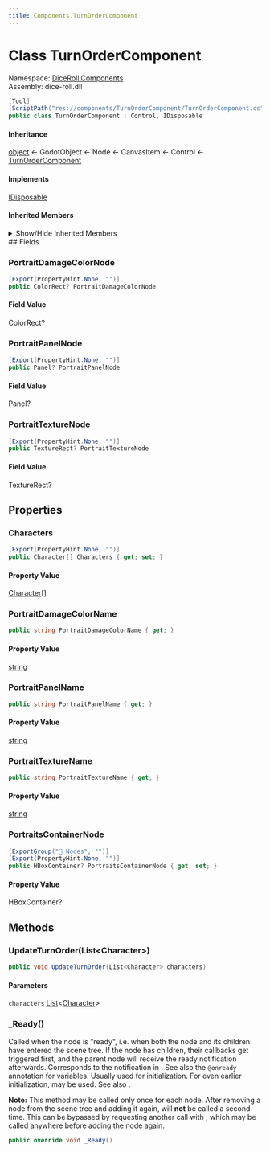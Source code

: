 ```yaml
---
title: Components.TurnOrderComponent
---
```


# <a id="DiceRoll_Components_TurnOrderComponent"></a> Class TurnOrderComponent

Namespace: [DiceRoll.Components](DiceRoll.Components.md)  
Assembly: dice\-roll.dll  

```csharp
[Tool]
[ScriptPath("res://components/TurnOrderComponent/TurnOrderComponent.cs")]
public class TurnOrderComponent : Control, IDisposable
```

#### Inheritance

[object](https://learn.microsoft.com/dotnet/api/system.object) ← 
GodotObject ← 
Node ← 
CanvasItem ← 
Control ← 
[TurnOrderComponent](DiceRoll.Components.TurnOrderComponent.md)

#### Implements

[IDisposable](https://learn.microsoft.com/dotnet/api/system.idisposable)

#### Inherited Members

<details>
<summary>Show/Hide Inherited Members</summary>

Control.NotificationResized,   
Control.NotificationMouseEnter,   
Control.NotificationMouseExit,   
Control.NotificationMouseEnterSelf,   
Control.NotificationMouseExitSelf,   
Control.NotificationFocusEnter,   
Control.NotificationFocusExit,   
Control.NotificationThemeChanged,   
Control.NotificationScrollBegin,   
Control.NotificationScrollEnd,   
Control.NotificationLayoutDirectionChanged,   
Control.\_CanDropData\(Vector2, Variant\),   
Control.\_DropData\(Vector2, Variant\),   
Control.\_GetDragData\(Vector2\),   
Control.\_GetMinimumSize\(\),   
Control.\_GetTooltip\(Vector2\),   
Control.\_GuiInput\(InputEvent\),   
Control.\_HasPoint\(Vector2\),   
Control.\_MakeCustomTooltip\(string\),   
Control.\_StructuredTextParser\(Array, string\),   
Control.AcceptEvent\(\),   
Control.GetMinimumSize\(\),   
Control.GetCombinedMinimumSize\(\),   
Control.SetAnchorsPreset\(Control.LayoutPreset, bool\),   
Control.SetOffsetsPreset\(Control.LayoutPreset, Control.LayoutPresetMode, int\),   
Control.SetAnchorsAndOffsetsPreset\(Control.LayoutPreset, Control.LayoutPresetMode, int\),   
Control.SetAnchor\(Side, float, bool, bool\),   
Control.SetAnchorAndOffset\(Side, float, float, bool\),   
Control.SetBegin\(Vector2\),   
Control.SetEnd\(Vector2\),   
Control.SetPosition\(Vector2, bool\),   
Control.SetSize\(Vector2, bool\),   
Control.ResetSize\(\),   
Control.SetGlobalPosition\(Vector2, bool\),   
Control.GetBegin\(\),   
Control.GetEnd\(\),   
Control.GetParentAreaSize\(\),   
Control.GetScreenPosition\(\),   
Control.GetRect\(\),   
Control.GetGlobalRect\(\),   
Control.HasFocus\(\),   
Control.GrabFocus\(\),   
Control.ReleaseFocus\(\),   
Control.FindPrevValidFocus\(\),   
Control.FindNextValidFocus\(\),   
Control.FindValidFocusNeighbor\(Side\),   
Control.BeginBulkThemeOverride\(\),   
Control.EndBulkThemeOverride\(\),   
Control.AddThemeIconOverride\(StringName, Texture2D\),   
Control.AddThemeStyleboxOverride\(StringName, StyleBox\),   
Control.AddThemeFontOverride\(StringName, Font\),   
Control.AddThemeFontSizeOverride\(StringName, int\),   
Control.AddThemeColorOverride\(StringName, Color\),   
Control.AddThemeConstantOverride\(StringName, int\),   
Control.RemoveThemeIconOverride\(StringName\),   
Control.RemoveThemeStyleboxOverride\(StringName\),   
Control.RemoveThemeFontOverride\(StringName\),   
Control.RemoveThemeFontSizeOverride\(StringName\),   
Control.RemoveThemeColorOverride\(StringName\),   
Control.RemoveThemeConstantOverride\(StringName\),   
Control.GetThemeIcon\(StringName, StringName\),   
Control.GetThemeStylebox\(StringName, StringName\),   
Control.GetThemeFont\(StringName, StringName\),   
Control.GetThemeFontSize\(StringName, StringName\),   
Control.GetThemeColor\(StringName, StringName\),   
Control.GetThemeConstant\(StringName, StringName\),   
Control.HasThemeIconOverride\(StringName\),   
Control.HasThemeStyleboxOverride\(StringName\),   
Control.HasThemeFontOverride\(StringName\),   
Control.HasThemeFontSizeOverride\(StringName\),   
Control.HasThemeColorOverride\(StringName\),   
Control.HasThemeConstantOverride\(StringName\),   
Control.HasThemeIcon\(StringName, StringName\),   
Control.HasThemeStylebox\(StringName, StringName\),   
Control.HasThemeFont\(StringName, StringName\),   
Control.HasThemeFontSize\(StringName, StringName\),   
Control.HasThemeColor\(StringName, StringName\),   
Control.HasThemeConstant\(StringName, StringName\),   
Control.GetThemeDefaultBaseScale\(\),   
Control.GetThemeDefaultFont\(\),   
Control.GetThemeDefaultFontSize\(\),   
Control.GetParentControl\(\),   
Control.GetTooltip\(Vector2?\),   
Control.GetCursorShape\(Vector2?\),   
Control.ForceDrag\(Variant, Control\),   
Control.GrabClickFocus\(\),   
Control.SetDragForwarding\(Callable, Callable, Callable\),   
Control.SetDragPreview\(Control\),   
Control.IsDragSuccessful\(\),   
Control.WarpMouse\(Vector2\),   
Control.UpdateMinimumSize\(\),   
Control.IsLayoutRtl\(\),   
Control.EmitSignalResized\(\),   
Control.EmitSignalGuiInput\(InputEvent\),   
Control.EmitSignalMouseEntered\(\),   
Control.EmitSignalMouseExited\(\),   
Control.EmitSignalFocusEntered\(\),   
Control.EmitSignalFocusExited\(\),   
Control.EmitSignalSizeFlagsChanged\(\),   
Control.EmitSignalMinimumSizeChanged\(\),   
Control.EmitSignalThemeChanged\(\),   
Control.InvokeGodotClassMethod\(in godot\_string\_name, NativeVariantPtrArgs, out godot\_variant\),   
Control.HasGodotClassMethod\(in godot\_string\_name\),   
Control.HasGodotClassSignal\(in godot\_string\_name\),   
Control.ClipContents,   
Control.CustomMinimumSize,   
Control.LayoutDirection,   
Control.AnchorLeft,   
Control.AnchorTop,   
Control.AnchorRight,   
Control.AnchorBottom,   
Control.OffsetLeft,   
Control.OffsetTop,   
Control.OffsetRight,   
Control.OffsetBottom,   
Control.GrowHorizontal,   
Control.GrowVertical,   
Control.Size,   
Control.Position,   
Control.GlobalPosition,   
Control.Rotation,   
Control.RotationDegrees,   
Control.Scale,   
Control.PivotOffset,   
Control.SizeFlagsHorizontal,   
Control.SizeFlagsVertical,   
Control.SizeFlagsStretchRatio,   
Control.LocalizeNumeralSystem,   
Control.AutoTranslate,   
Control.TooltipText,   
Control.TooltipAutoTranslateMode,   
Control.FocusNeighborLeft,   
Control.FocusNeighborTop,   
Control.FocusNeighborRight,   
Control.FocusNeighborBottom,   
Control.FocusNext,   
Control.FocusPrevious,   
Control.FocusMode,   
Control.MouseFilter,   
Control.MouseForcePassScrollEvents,   
Control.MouseDefaultCursorShape,   
Control.ShortcutContext,   
Control.Theme,   
Control.ThemeTypeVariation,   
Control.Resized,   
Control.GuiInput,   
Control.MouseEntered,   
Control.MouseExited,   
Control.FocusEntered,   
Control.FocusExited,   
Control.SizeFlagsChanged,   
Control.MinimumSizeChanged,   
Control.ThemeChanged,   
CanvasItem.NotificationTransformChanged,   
CanvasItem.NotificationLocalTransformChanged,   
CanvasItem.NotificationDraw,   
CanvasItem.NotificationVisibilityChanged,   
CanvasItem.NotificationEnterCanvas,   
CanvasItem.NotificationExitCanvas,   
CanvasItem.NotificationWorld2DChanged,   
CanvasItem.\_Draw\(\),   
CanvasItem.GetCanvasItem\(\),   
CanvasItem.IsVisibleInTree\(\),   
CanvasItem.Show\(\),   
CanvasItem.Hide\(\),   
CanvasItem.QueueRedraw\(\),   
CanvasItem.MoveToFront\(\),   
CanvasItem.DrawLine\(Vector2, Vector2, Color, float, bool\),   
CanvasItem.DrawDashedLine\(Vector2, Vector2, Color, float, float, bool, bool\),   
CanvasItem.DrawPolyline\(Vector2\[\], Color, float, bool\),   
CanvasItem.DrawPolyline\(ReadOnlySpan\<Vector2\>, Color, float, bool\),   
CanvasItem.DrawPolylineColors\(Vector2\[\], Color\[\], float, bool\),   
CanvasItem.DrawPolylineColors\(ReadOnlySpan\<Vector2\>, ReadOnlySpan\<Color\>, float, bool\),   
CanvasItem.DrawArc\(Vector2, float, float, float, int, Color, float, bool\),   
CanvasItem.DrawMultiline\(Vector2\[\], Color, float, bool\),   
CanvasItem.DrawMultiline\(ReadOnlySpan\<Vector2\>, Color, float, bool\),   
CanvasItem.DrawMultilineColors\(Vector2\[\], Color\[\], float, bool\),   
CanvasItem.DrawMultilineColors\(ReadOnlySpan\<Vector2\>, ReadOnlySpan\<Color\>, float, bool\),   
CanvasItem.DrawRect\(Rect2, Color, bool, float, bool\),   
CanvasItem.DrawCircle\(Vector2, float, Color, bool, float, bool\),   
CanvasItem.DrawTexture\(Texture2D, Vector2, Color?\),   
CanvasItem.DrawTextureRect\(Texture2D, Rect2, bool, Color?, bool\),   
CanvasItem.DrawTextureRectRegion\(Texture2D, Rect2, Rect2, Color?, bool, bool\),   
CanvasItem.DrawMsdfTextureRectRegion\(Texture2D, Rect2, Rect2, Color?, double, double, double\),   
CanvasItem.DrawLcdTextureRectRegion\(Texture2D, Rect2, Rect2, Color?\),   
CanvasItem.DrawStyleBox\(StyleBox, Rect2\),   
CanvasItem.DrawPrimitive\(Vector2\[\], Color\[\], Vector2\[\], Texture2D\),   
CanvasItem.DrawPrimitive\(ReadOnlySpan\<Vector2\>, ReadOnlySpan\<Color\>, ReadOnlySpan\<Vector2\>, Texture2D\),   
CanvasItem.DrawPolygon\(Vector2\[\], Color\[\], Vector2\[\], Texture2D\),   
CanvasItem.DrawPolygon\(ReadOnlySpan\<Vector2\>, ReadOnlySpan\<Color\>, ReadOnlySpan\<Vector2\>, Texture2D\),   
CanvasItem.DrawColoredPolygon\(Vector2\[\], Color, Vector2\[\], Texture2D\),   
CanvasItem.DrawColoredPolygon\(ReadOnlySpan\<Vector2\>, Color, ReadOnlySpan\<Vector2\>, Texture2D\),   
CanvasItem.DrawString\(Font, Vector2, string, HorizontalAlignment, float, int, Color?, TextServer.JustificationFlag, TextServer.Direction, TextServer.Orientation\),   
CanvasItem.DrawMultilineString\(Font, Vector2, string, HorizontalAlignment, float, int, int, Color?, TextServer.LineBreakFlag, TextServer.JustificationFlag, TextServer.Direction, TextServer.Orientation\),   
CanvasItem.DrawStringOutline\(Font, Vector2, string, HorizontalAlignment, float, int, int, Color?, TextServer.JustificationFlag, TextServer.Direction, TextServer.Orientation\),   
CanvasItem.DrawMultilineStringOutline\(Font, Vector2, string, HorizontalAlignment, float, int, int, int, Color?, TextServer.LineBreakFlag, TextServer.JustificationFlag, TextServer.Direction, TextServer.Orientation\),   
CanvasItem.DrawChar\(Font, Vector2, string, int, Color?\),   
CanvasItem.DrawCharOutline\(Font, Vector2, string, int, int, Color?\),   
CanvasItem.DrawMesh\(Mesh, Texture2D, Transform2D?, Color?\),   
CanvasItem.DrawMultimesh\(MultiMesh, Texture2D\),   
CanvasItem.DrawSetTransform\(Vector2, float, Vector2?\),   
CanvasItem.DrawSetTransformMatrix\(Transform2D\),   
CanvasItem.DrawAnimationSlice\(double, double, double, double\),   
CanvasItem.DrawEndAnimation\(\),   
CanvasItem.GetTransform\(\),   
CanvasItem.GetGlobalTransform\(\),   
CanvasItem.GetGlobalTransformWithCanvas\(\),   
CanvasItem.GetViewportTransform\(\),   
CanvasItem.GetViewportRect\(\),   
CanvasItem.GetCanvasTransform\(\),   
CanvasItem.GetScreenTransform\(\),   
CanvasItem.GetLocalMousePosition\(\),   
CanvasItem.GetGlobalMousePosition\(\),   
CanvasItem.GetCanvas\(\),   
CanvasItem.GetCanvasLayerNode\(\),   
CanvasItem.GetWorld2D\(\),   
CanvasItem.SetNotifyLocalTransform\(bool\),   
CanvasItem.IsLocalTransformNotificationEnabled\(\),   
CanvasItem.SetNotifyTransform\(bool\),   
CanvasItem.IsTransformNotificationEnabled\(\),   
CanvasItem.ForceUpdateTransform\(\),   
CanvasItem.MakeCanvasPositionLocal\(Vector2\),   
CanvasItem.MakeInputLocal\(InputEvent\),   
CanvasItem.SetVisibilityLayerBit\(uint, bool\),   
CanvasItem.GetVisibilityLayerBit\(uint\),   
CanvasItem.EmitSignalDraw\(\),   
CanvasItem.EmitSignalVisibilityChanged\(\),   
CanvasItem.EmitSignalHidden\(\),   
CanvasItem.EmitSignalItemRectChanged\(\),   
CanvasItem.InvokeGodotClassMethod\(in godot\_string\_name, NativeVariantPtrArgs, out godot\_variant\),   
CanvasItem.HasGodotClassMethod\(in godot\_string\_name\),   
CanvasItem.HasGodotClassSignal\(in godot\_string\_name\),   
CanvasItem.Visible,   
CanvasItem.Modulate,   
CanvasItem.SelfModulate,   
CanvasItem.ShowBehindParent,   
CanvasItem.TopLevel,   
CanvasItem.ClipChildren,   
CanvasItem.LightMask,   
CanvasItem.VisibilityLayer,   
CanvasItem.ZIndex,   
CanvasItem.ZAsRelative,   
CanvasItem.YSortEnabled,   
CanvasItem.TextureFilter,   
CanvasItem.TextureRepeat,   
CanvasItem.Material,   
CanvasItem.UseParentMaterial,   
CanvasItem.Draw,   
CanvasItem.VisibilityChanged,   
CanvasItem.Hidden,   
CanvasItem.ItemRectChanged,   
Node.NotificationEnterTree,   
Node.NotificationExitTree,   
Node.NotificationMovedInParent,   
Node.NotificationReady,   
Node.NotificationPaused,   
Node.NotificationUnpaused,   
Node.NotificationPhysicsProcess,   
Node.NotificationProcess,   
Node.NotificationParented,   
Node.NotificationUnparented,   
Node.NotificationSceneInstantiated,   
Node.NotificationDragBegin,   
Node.NotificationDragEnd,   
Node.NotificationPathRenamed,   
Node.NotificationChildOrderChanged,   
Node.NotificationInternalProcess,   
Node.NotificationInternalPhysicsProcess,   
Node.NotificationPostEnterTree,   
Node.NotificationDisabled,   
Node.NotificationEnabled,   
Node.NotificationResetPhysicsInterpolation,   
Node.NotificationEditorPreSave,   
Node.NotificationEditorPostSave,   
Node.NotificationWMMouseEnter,   
Node.NotificationWMMouseExit,   
Node.NotificationWMWindowFocusIn,   
Node.NotificationWMWindowFocusOut,   
Node.NotificationWMCloseRequest,   
Node.NotificationWMGoBackRequest,   
Node.NotificationWMSizeChanged,   
Node.NotificationWMDpiChange,   
Node.NotificationVpMouseEnter,   
Node.NotificationVpMouseExit,   
Node.NotificationOsMemoryWarning,   
Node.NotificationTranslationChanged,   
Node.NotificationWMAbout,   
Node.NotificationCrash,   
Node.NotificationOsImeUpdate,   
Node.NotificationApplicationResumed,   
Node.NotificationApplicationPaused,   
Node.NotificationApplicationFocusIn,   
Node.NotificationApplicationFocusOut,   
Node.NotificationTextServerChanged,   
Node.GetNode\<T\>\(NodePath\),   
Node.GetNodeOrNull\<T\>\(NodePath\),   
Node.GetChild\<T\>\(int, bool\),   
Node.GetChildOrNull\<T\>\(int, bool\),   
Node.GetOwner\<T\>\(\),   
Node.GetOwnerOrNull\<T\>\(\),   
Node.GetParent\<T\>\(\),   
Node.GetParentOrNull\<T\>\(\),   
Node.\_EnterTree\(\),   
Node.\_ExitTree\(\),   
Node.\_GetConfigurationWarnings\(\),   
Node.\_Input\(InputEvent\),   
Node.\_PhysicsProcess\(double\),   
Node.\_Process\(double\),   
Node.\_Ready\(\),   
Node.\_ShortcutInput\(InputEvent\),   
Node.\_UnhandledInput\(InputEvent\),   
Node.\_UnhandledKeyInput\(InputEvent\),   
Node.PrintOrphanNodes\(\),   
Node.AddSibling\(Node, bool\),   
Node.AddChild\(Node, bool, Node.InternalMode\),   
Node.RemoveChild\(Node\),   
Node.Reparent\(Node, bool\),   
Node.GetChildCount\(bool\),   
Node.GetChildren\(bool\),   
Node.GetChild\(int, bool\),   
Node.HasNode\(NodePath\),   
Node.GetNode\(NodePath\),   
Node.GetNodeOrNull\(NodePath\),   
Node.GetParent\(\),   
Node.FindChild\(string, bool, bool\),   
Node.FindChildren\(string, string, bool, bool\),   
Node.FindParent\(string\),   
Node.HasNodeAndResource\(NodePath\),   
Node.GetNodeAndResource\(NodePath\),   
Node.IsInsideTree\(\),   
Node.IsPartOfEditedScene\(\),   
Node.IsAncestorOf\(Node\),   
Node.IsGreaterThan\(Node\),   
Node.GetPath\(\),   
Node.GetPathTo\(Node, bool\),   
Node.AddToGroup\(StringName, bool\),   
Node.RemoveFromGroup\(StringName\),   
Node.IsInGroup\(StringName\),   
Node.MoveChild\(Node, int\),   
Node.GetGroups\(\),   
Node.GetIndex\(bool\),   
Node.PrintTree\(\),   
Node.PrintTreePretty\(\),   
Node.GetTreeString\(\),   
Node.GetTreeStringPretty\(\),   
Node.PropagateNotification\(int\),   
Node.PropagateCall\(StringName, Array, bool\),   
Node.SetPhysicsProcess\(bool\),   
Node.GetPhysicsProcessDeltaTime\(\),   
Node.IsPhysicsProcessing\(\),   
Node.GetProcessDeltaTime\(\),   
Node.SetProcess\(bool\),   
Node.IsProcessing\(\),   
Node.SetProcessInput\(bool\),   
Node.IsProcessingInput\(\),   
Node.SetProcessShortcutInput\(bool\),   
Node.IsProcessingShortcutInput\(\),   
Node.SetProcessUnhandledInput\(bool\),   
Node.IsProcessingUnhandledInput\(\),   
Node.SetProcessUnhandledKeyInput\(bool\),   
Node.IsProcessingUnhandledKeyInput\(\),   
Node.CanProcess\(\),   
Node.SetDisplayFolded\(bool\),   
Node.IsDisplayedFolded\(\),   
Node.SetProcessInternal\(bool\),   
Node.IsProcessingInternal\(\),   
Node.SetPhysicsProcessInternal\(bool\),   
Node.IsPhysicsProcessingInternal\(\),   
Node.IsPhysicsInterpolated\(\),   
Node.IsPhysicsInterpolatedAndEnabled\(\),   
Node.ResetPhysicsInterpolation\(\),   
Node.SetTranslationDomainInherited\(\),   
Node.GetWindow\(\),   
Node.GetLastExclusiveWindow\(\),   
Node.GetTree\(\),   
Node.CreateTween\(\),   
Node.Duplicate\(int\),   
Node.ReplaceBy\(Node, bool\),   
Node.SetSceneInstanceLoadPlaceholder\(bool\),   
Node.GetSceneInstanceLoadPlaceholder\(\),   
Node.SetEditableInstance\(Node, bool\),   
Node.IsEditableInstance\(Node\),   
Node.GetViewport\(\),   
Node.QueueFree\(\),   
Node.RequestReady\(\),   
Node.IsNodeReady\(\),   
Node.SetMultiplayerAuthority\(int, bool\),   
Node.GetMultiplayerAuthority\(\),   
Node.IsMultiplayerAuthority\(\),   
Node.RpcConfig\(StringName, Variant\),   
Node.GetRpcConfig\(\),   
Node.Atr\(string, StringName\),   
Node.AtrN\(string, StringName, int, StringName\),   
Node.Rpc\(StringName, params Variant\[\]\),   
Node.Rpc\(StringName, ReadOnlySpan\<Variant\>\),   
Node.RpcId\(long, StringName, params Variant\[\]\),   
Node.RpcId\(long, StringName, ReadOnlySpan\<Variant\>\),   
Node.UpdateConfigurationWarnings\(\),   
Node.CallDeferredThreadGroup\(StringName, params Variant\[\]\),   
Node.CallDeferredThreadGroup\(StringName, ReadOnlySpan\<Variant\>\),   
Node.SetDeferredThreadGroup\(StringName, Variant\),   
Node.NotifyDeferredThreadGroup\(int\),   
Node.CallThreadSafe\(StringName, params Variant\[\]\),   
Node.CallThreadSafe\(StringName, ReadOnlySpan\<Variant\>\),   
Node.SetThreadSafe\(StringName, Variant\),   
Node.NotifyThreadSafe\(int\),   
Node.EmitSignalReady\(\),   
Node.EmitSignalRenamed\(\),   
Node.EmitSignalTreeEntered\(\),   
Node.EmitSignalTreeExiting\(\),   
Node.EmitSignalTreeExited\(\),   
Node.EmitSignalChildEnteredTree\(Node\),   
Node.EmitSignalChildExitingTree\(Node\),   
Node.EmitSignalChildOrderChanged\(\),   
Node.EmitSignalReplacingBy\(Node\),   
Node.EmitSignalEditorDescriptionChanged\(Node\),   
Node.EmitSignalEditorStateChanged\(\),   
Node.InvokeGodotClassMethod\(in godot\_string\_name, NativeVariantPtrArgs, out godot\_variant\),   
Node.HasGodotClassMethod\(in godot\_string\_name\),   
Node.HasGodotClassSignal\(in godot\_string\_name\),   
Node.Name,   
Node.UniqueNameInOwner,   
Node.SceneFilePath,   
Node.Owner,   
Node.Multiplayer,   
Node.ProcessMode,   
Node.ProcessPriority,   
Node.ProcessPhysicsPriority,   
Node.ProcessThreadGroup,   
Node.ProcessThreadGroupOrder,   
Node.ProcessThreadMessages,   
Node.PhysicsInterpolationMode,   
Node.AutoTranslateMode,   
Node.EditorDescription,   
Node.Ready,   
Node.Renamed,   
Node.TreeEntered,   
Node.TreeExiting,   
Node.TreeExited,   
Node.ChildEnteredTree,   
Node.ChildExitingTree,   
Node.ChildOrderChanged,   
Node.ReplacingBy,   
Node.EditorDescriptionChanged,   
Node.EditorStateChanged,   
GodotObject.NotificationPostinitialize,   
GodotObject.NotificationPredelete,   
GodotObject.NotificationExtensionReloaded,   
GodotObject.InstanceFromId\(ulong\),   
GodotObject.IsInstanceIdValid\(ulong\),   
GodotObject.IsInstanceValid\(GodotObject?\),   
GodotObject.WeakRef\(GodotObject?\),   
GodotObject.Dispose\(\),   
GodotObject.Dispose\(bool\),   
GodotObject.ToString\(\),   
GodotObject.ToSignal\(GodotObject, StringName\),   
GodotObject.\_Get\(StringName\),   
GodotObject.\_GetPropertyList\(\),   
GodotObject.\_IterGet\(Variant\),   
GodotObject.\_IterInit\(Array\),   
GodotObject.\_IterNext\(Array\),   
GodotObject.\_Notification\(int\),   
GodotObject.\_PropertyCanRevert\(StringName\),   
GodotObject.\_PropertyGetRevert\(StringName\),   
GodotObject.\_Set\(StringName, Variant\),   
GodotObject.\_ValidateProperty\(Dictionary\),   
GodotObject.Free\(\),   
GodotObject.GetClass\(\),   
GodotObject.IsClass\(string\),   
GodotObject.Set\(StringName, Variant\),   
GodotObject.Get\(StringName\),   
GodotObject.SetIndexed\(NodePath, Variant\),   
GodotObject.GetIndexed\(NodePath\),   
GodotObject.GetPropertyList\(\),   
GodotObject.GetMethodList\(\),   
GodotObject.PropertyCanRevert\(StringName\),   
GodotObject.PropertyGetRevert\(StringName\),   
GodotObject.Notification\(int, bool\),   
GodotObject.GetInstanceId\(\),   
GodotObject.SetScript\(Variant\),   
GodotObject.GetScript\(\),   
GodotObject.SetMeta\(StringName, Variant\),   
GodotObject.RemoveMeta\(StringName\),   
GodotObject.GetMeta\(StringName, Variant\),   
GodotObject.HasMeta\(StringName\),   
GodotObject.GetMetaList\(\),   
GodotObject.AddUserSignal\(string, Array\),   
GodotObject.HasUserSignal\(StringName\),   
GodotObject.RemoveUserSignal\(StringName\),   
GodotObject.EmitSignal\(StringName, params Variant\[\]\),   
GodotObject.EmitSignal\(StringName, ReadOnlySpan\<Variant\>\),   
GodotObject.Call\(StringName, params Variant\[\]\),   
GodotObject.Call\(StringName, ReadOnlySpan\<Variant\>\),   
GodotObject.CallDeferred\(StringName, params Variant\[\]\),   
GodotObject.CallDeferred\(StringName, ReadOnlySpan\<Variant\>\),   
GodotObject.SetDeferred\(StringName, Variant\),   
GodotObject.Callv\(StringName, Array\),   
GodotObject.HasMethod\(StringName\),   
GodotObject.GetMethodArgumentCount\(StringName\),   
GodotObject.HasSignal\(StringName\),   
GodotObject.GetSignalList\(\),   
GodotObject.GetSignalConnectionList\(StringName\),   
GodotObject.GetIncomingConnections\(\),   
GodotObject.Connect\(StringName, Callable, uint\),   
GodotObject.Disconnect\(StringName, Callable\),   
GodotObject.IsConnected\(StringName, Callable\),   
GodotObject.HasConnections\(StringName\),   
GodotObject.SetBlockSignals\(bool\),   
GodotObject.IsBlockingSignals\(\),   
GodotObject.NotifyPropertyListChanged\(\),   
GodotObject.SetMessageTranslation\(bool\),   
GodotObject.CanTranslateMessages\(\),   
GodotObject.Tr\(StringName, StringName\),   
GodotObject.TrN\(StringName, StringName, int, StringName\),   
GodotObject.GetTranslationDomain\(\),   
GodotObject.SetTranslationDomain\(StringName\),   
GodotObject.IsQueuedForDeletion\(\),   
GodotObject.CancelFree\(\),   
GodotObject.EmitSignalScriptChanged\(\),   
GodotObject.EmitSignalPropertyListChanged\(\),   
GodotObject.InvokeGodotClassMethod\(in godot\_string\_name, NativeVariantPtrArgs, out godot\_variant\),   
GodotObject.HasGodotClassMethod\(in godot\_string\_name\),   
GodotObject.HasGodotClassSignal\(in godot\_string\_name\),   
GodotObject.NativeInstance,   
GodotObject.ScriptChanged,   
GodotObject.PropertyListChanged,   
[object.Equals\(object?\)](https://learn.microsoft.com/dotnet/api/system.object.equals\#system\-object\-equals\(system\-object\)),   
[object.Equals\(object?, object?\)](https://learn.microsoft.com/dotnet/api/system.object.equals\#system\-object\-equals\(system\-object\-system\-object\)),   
[object.GetHashCode\(\)](https://learn.microsoft.com/dotnet/api/system.object.gethashcode),   
[object.GetType\(\)](https://learn.microsoft.com/dotnet/api/system.object.gettype),   
[object.MemberwiseClone\(\)](https://learn.microsoft.com/dotnet/api/system.object.memberwiseclone),   
[object.ReferenceEquals\(object?, object?\)](https://learn.microsoft.com/dotnet/api/system.object.referenceequals),   
[object.ToString\(\)](https://learn.microsoft.com/dotnet/api/system.object.tostring)

</details>
## Fields

### <a id="DiceRoll_Components_TurnOrderComponent_PortraitDamageColorNode"></a> PortraitDamageColorNode

```csharp
[Export(PropertyHint.None, "")]
public ColorRect? PortraitDamageColorNode
```

#### Field Value

 ColorRect?

### <a id="DiceRoll_Components_TurnOrderComponent_PortraitPanelNode"></a> PortraitPanelNode

```csharp
[Export(PropertyHint.None, "")]
public Panel? PortraitPanelNode
```

#### Field Value

 Panel?

### <a id="DiceRoll_Components_TurnOrderComponent_PortraitTextureNode"></a> PortraitTextureNode

```csharp
[Export(PropertyHint.None, "")]
public TextureRect? PortraitTextureNode
```

#### Field Value

 TextureRect?

## Properties

### <a id="DiceRoll_Components_TurnOrderComponent_Characters"></a> Characters

```csharp
[Export(PropertyHint.None, "")]
public Character[] Characters { get; set; }
```

#### Property Value

 [Character](DiceRoll.Models.Character.md)\[\]

### <a id="DiceRoll_Components_TurnOrderComponent_PortraitDamageColorName"></a> PortraitDamageColorName

```csharp
public string PortraitDamageColorName { get; }
```

#### Property Value

 [string](https://learn.microsoft.com/dotnet/api/system.string)

### <a id="DiceRoll_Components_TurnOrderComponent_PortraitPanelName"></a> PortraitPanelName

```csharp
public string PortraitPanelName { get; }
```

#### Property Value

 [string](https://learn.microsoft.com/dotnet/api/system.string)

### <a id="DiceRoll_Components_TurnOrderComponent_PortraitTextureName"></a> PortraitTextureName

```csharp
public string PortraitTextureName { get; }
```

#### Property Value

 [string](https://learn.microsoft.com/dotnet/api/system.string)

### <a id="DiceRoll_Components_TurnOrderComponent_PortraitsContainerNode"></a> PortraitsContainerNode

```csharp
[ExportGroup("🔘 Nodes", "")]
[Export(PropertyHint.None, "")]
public HBoxContainer? PortraitsContainerNode { get; set; }
```

#### Property Value

 HBoxContainer?

## Methods

### <a id="DiceRoll_Components_TurnOrderComponent_UpdateTurnOrder_System_Collections_Generic_List_DiceRoll_Models_Character__"></a> UpdateTurnOrder\(List\<Character\>\)

```csharp
public void UpdateTurnOrder(List<Character> characters)
```

#### Parameters

`characters` [List](https://learn.microsoft.com/dotnet/api/system.collections.generic.list\-1)\<[Character](DiceRoll.Models.Character.md)\>

### <a id="DiceRoll_Components_TurnOrderComponent__Ready"></a> \_Ready\(\)

Called when the node is "ready", i.e. when both the node and its children have entered the scene tree. If the node has children, their <xref href="Godot.Node._Ready" data-throw-if-not-resolved="false"></xref> callbacks get triggered first, and the parent node will receive the ready notification afterwards.
Corresponds to the <xref href="Godot.Node.NotificationReady" data-throw-if-not-resolved="false"></xref> notification in <xref href="Godot.GodotObject._Notification(System.Int32)" data-throw-if-not-resolved="false"></xref>. See also the <code>@onready</code> annotation for variables.
Usually used for initialization. For even earlier initialization, <xref href="Godot.GodotObject.%23ctor" data-throw-if-not-resolved="false"></xref> may be used. See also <xref href="Godot.Node._EnterTree" data-throw-if-not-resolved="false"></xref>.

  <b>Note:</b> This method may be called only once for each node. After removing a node from the scene tree and adding it again, <xref href="Godot.Node._Ready" data-throw-if-not-resolved="false"></xref> will <b>not</b> be called a second time. This can be bypassed by requesting another call with <xref href="Godot.Node.RequestReady" data-throw-if-not-resolved="false"></xref>, which may be called anywhere before adding the node again.

```csharp
public override void _Ready()
```

